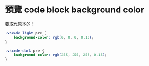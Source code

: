 # 預覽 code block background color

要取代原本的 !

```css
.vscode-light pre {
	background-color: rgb(0, 0, 0, 0.15);
}

.vscode-dark pre {
	background-color: rgb(255, 255, 255, 0.15);
}
```